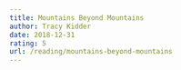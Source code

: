 ```yaml
---
title: Mountains Beyond Mountains
author: Tracy Kidder
date: 2018-12-31
rating: 5
url: /reading/mountains-beyond-mountains
---
```

